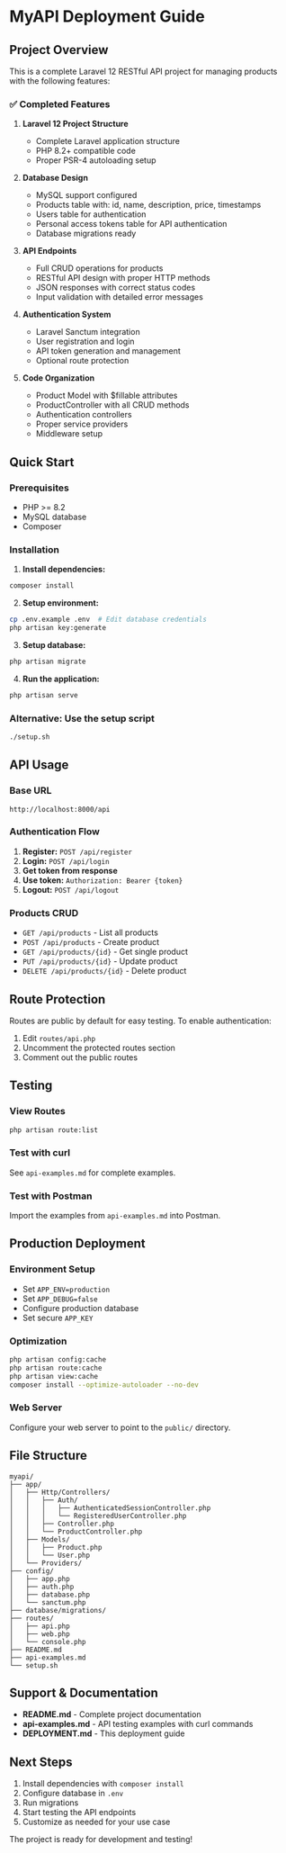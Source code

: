 # MyAPI Deployment Guide

## Project Overview

This is a complete Laravel 12 RESTful API project for managing products with the following features:

### ✅ Completed Features

1. **Laravel 12 Project Structure**
   - Complete Laravel application structure
   - PHP 8.2+ compatible code
   - Proper PSR-4 autoloading setup

2. **Database Design**
   - MySQL support configured
   - Products table with: id, name, description, price, timestamps
   - Users table for authentication
   - Personal access tokens table for API authentication
   - Database migrations ready

3. **API Endpoints**
   - Full CRUD operations for products
   - RESTful API design with proper HTTP methods
   - JSON responses with correct status codes
   - Input validation with detailed error messages

4. **Authentication System**
   - Laravel Sanctum integration
   - User registration and login
   - API token generation and management
   - Optional route protection

5. **Code Organization**
   - Product Model with $fillable attributes
   - ProductController with all CRUD methods
   - Authentication controllers
   - Proper service providers
   - Middleware setup

## Quick Start

### Prerequisites
- PHP >= 8.2
- MySQL database
- Composer

### Installation

1. **Install dependencies:**
```bash
composer install
```

2. **Setup environment:**
```bash
cp .env.example .env  # Edit database credentials
php artisan key:generate
```

3. **Setup database:**
```bash
php artisan migrate
```

4. **Run the application:**
```bash
php artisan serve
```

### Alternative: Use the setup script
```bash
./setup.sh
```

## API Usage

### Base URL
```
http://localhost:8000/api
```

### Authentication Flow

1. **Register:** `POST /api/register`
2. **Login:** `POST /api/login` 
3. **Get token from response**
4. **Use token:** `Authorization: Bearer {token}`
5. **Logout:** `POST /api/logout`

### Products CRUD

- `GET /api/products` - List all products
- `POST /api/products` - Create product  
- `GET /api/products/{id}` - Get single product
- `PUT /api/products/{id}` - Update product
- `DELETE /api/products/{id}` - Delete product

## Route Protection

Routes are public by default for easy testing. To enable authentication:

1. Edit `routes/api.php`
2. Uncomment the protected routes section
3. Comment out the public routes

## Testing

### View Routes
```bash
php artisan route:list
```

### Test with curl
See `api-examples.md` for complete examples.

### Test with Postman
Import the examples from `api-examples.md` into Postman.

## Production Deployment

### Environment Setup
- Set `APP_ENV=production`
- Set `APP_DEBUG=false`
- Configure production database
- Set secure `APP_KEY`

### Optimization
```bash
php artisan config:cache
php artisan route:cache
php artisan view:cache
composer install --optimize-autoloader --no-dev
```

### Web Server
Configure your web server to point to the `public/` directory.

## File Structure

```
myapi/
├── app/
│   ├── Http/Controllers/
│   │   ├── Auth/
│   │   │   ├── AuthenticatedSessionController.php
│   │   │   └── RegisteredUserController.php
│   │   ├── Controller.php
│   │   └── ProductController.php
│   ├── Models/
│   │   ├── Product.php
│   │   └── User.php
│   └── Providers/
├── config/
│   ├── app.php
│   ├── auth.php
│   ├── database.php
│   └── sanctum.php
├── database/migrations/
├── routes/
│   ├── api.php
│   ├── web.php
│   └── console.php
├── README.md
├── api-examples.md
└── setup.sh
```

## Support & Documentation

- **README.md** - Complete project documentation
- **api-examples.md** - API testing examples with curl commands
- **DEPLOYMENT.md** - This deployment guide

## Next Steps

1. Install dependencies with `composer install`
2. Configure database in `.env`
3. Run migrations
4. Start testing the API endpoints
5. Customize as needed for your use case

The project is ready for development and testing!